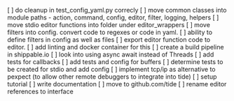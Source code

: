 [ ] do cleanup in test_config_yaml.py correcly
[ ] move common classes into module paths - action, command, config, editor, filter, logging, helpers
[ ] move stdio editor functions into folder under editor_wrappers
[ ] move filters into config. convert code to regexes or code in yaml.
[ ] ability to define filters in config as well as files
[ ] export editor function code to editor.
[ ] add linting and docker container for this
[ ] create a build pipeline in shippable.io
[ ] look into using async await instead of Threads
[ ] add tests for callbacks
[ ] add tests and config for buffers
[ ] determine tests to be created for stdio and add config
[ ] implement tcp/ip as alternative to pexpect (to allow other remote debuggers to integrate into tide)
[ ] setup tutorial
[ ] write documentation
[ ] move to github.com/tide
[ ] rename editor references to interface
